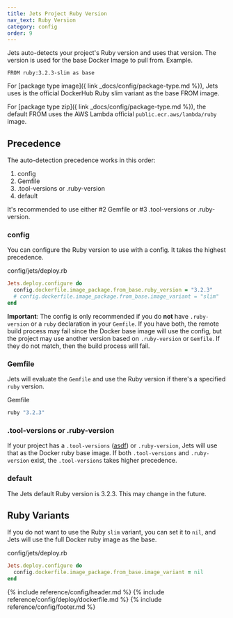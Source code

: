 ```yaml
---
title: Jets Project Ruby Version
nav_text: Ruby Version
category: config
order: 9
---
```


Jets auto-detects your project's Ruby version and uses that version. The version is used for the base Docker Image to pull from. Example.

    FROM ruby:3.2.3-slim as base

For [package type image]({ link _docs/config/package-type.md %}), Jets uses is the official DockerHub Ruby slim variant as the base FROM image.

For [package type zip]({ link _docs/config/package-type.md %}), the default FROM uses the AWS Lambda official `public.ecr.aws/lambda/ruby` image.

## Precedence

The auto-detection precedence works in this order:

1. config
2. Gemfile
3. .tool-versions or .ruby-version
4. default

It's recommended to use either #2 Gemfile or #3 .tool-versions or .ruby-version.

### config

You can configure the Ruby version to use with a config. It takes the highest precedence.

config/jets/deploy.rb

```ruby
Jets.deploy.configure do
  config.dockerfile.image_package.from_base.ruby_version = "3.2.3"
  # config.dockerfile.image_package.from_base.image_variant = "slim"
end
```

**Important**: The config is only recommended if you do **not** have `.ruby-version` or a `ruby` declaration in your `Gemfile`. If you have both, the remote build process may fail since the Docker base image will use the config, but the project may use another version based on `.ruby-version` or `Gemfile`. If they do not match, then the build process will fail.

### Gemfile

Jets will evaluate the `Gemfile` and use the Ruby version if there's a specified `ruby` version.

Gemfile

```ruby
ruby "3.2.3"
```

### .tool-versions or .ruby-version

If your project has a `.tool-versions` ([asdf](https://github.com/asdf-vm/asdf)) or `.ruby-version`, Jets will use that as the Docker ruby base image. If both `.tool-versions` and `.ruby-version` exist, the `.tool-versions` takes higher precedence.

### default

The Jets default Ruby version is 3.2.3. This may change in the future.

## Ruby Variants

If you do not want to use the Ruby `slim` variant, you can set it to `nil`, and Jets will use the full Docker ruby image as the base.

config/jets/deploy.rb

```ruby
Jets.deploy.configure do
  config.dockerfile.image_package.from_base.image_variant = nil
end
```
{% include reference/config/header.md %}
{% include reference/config/deploy/dockerfile.md %}
{% include reference/config/footer.md %}

